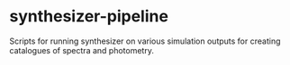 # synthesizer-pipeline
Scripts for running synthesizer on various simulation outputs for creating catalogues of spectra and photometry. 

